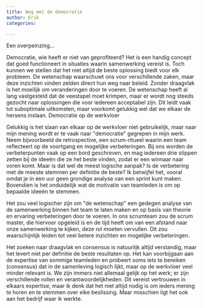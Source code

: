 ```yaml
---
title: Weg met de democratie
author: Erik
categories:

---
```

Een overpeinzing...

Democratie, wie heeft er niet van geprofiteerd? Het is een handig concept dat goed functioneert in situaties waarin samenwerking vereist is. Toch kunnen we stellen dat het niet altijd de beste oplossing biedt voor elk probleem. De wetenschap waarschuwt ons voor verschillende zaken, maar deze inzichten vinden zelden direct hun weg naar beleid. Zonder draagvlak is het moeilijk om veranderingen door te voeren. De wetenschap heeft al lang vastgesteld dat de veestapel moet krimpen, maar er wordt nog steeds gezocht naar oplossingen die voor iedereen acceptabel zijn. Dit leidt vaak tot suboptimale uitkomsten, maar voorkomt gelukkig wel dat we elkaar de hersens inslaan.
Democratie op de werkvloer

Gelukkig is het slaan van elkaar op de werkvloer niet gebruikelijk, maar naar mijn mening wordt er te vaak naar "democratie" gegrepen in mijn werk. Neem bijvoorbeeld de retrospective, een scrum-ritueel waarin een team reflecteert op de voortgang en mogelijke verbeteringen. Bij ons worden de verbeterpunten vaak op een bord geschreven, en mag iedereen drie stippen zetten bij de ideeën die ze het beste vinden, zodat er een winnaar naar voren komt. Maar is dat wel de meest logische aanpak? Is de verbetering met de meeste stemmen per definitie de beste? Ik betwijfel het, vooral omdat je in een uur geen grondige analyse van een sprint kunt maken. Bovendien is het onduidelijk wat de motivatie van teamleden is om op bepaalde ideeën te stemmen.

Het zou veel logischer zijn om "de wetenschap" een gedegen analyse van de samenwerking binnen het team te laten maken en op basis van theorie en ervaring verbeteringen door te voeren. In ons scrumteam zou de scrum master, die hiervoor opgeleid is en de tijd heeft om van een afstand naar onze samenwerking te kijken, deze rol moeten vervullen. Dit zou waarschijnlijk leiden tot veel betere inzichten en mogelijke verbeteringen.

Het zoeken naar draagvlak en consensus is natuurlijk altijd verstandig, maar het levert niet per definitie de beste resultaten op. Het kan voorbijgaan aan de expertise van sommige teamleden en probeert soms iets te bereiken (consensus) dat in de samenleving logisch lijkt, maar op de werkvloer veel minder relevant is. We zijn immers niet allemaal gelijk op het werk; er zijn verschillende rollen en verantwoordelijkheden. Dit vereist vertrouwen in elkaars expertise, maar ik denk dat het niet altijd nodig is om ieders mening te horen en te stemmen over elke beslissing. Maar misschien ligt het ook aan het bedrijf waar ik werkte.

